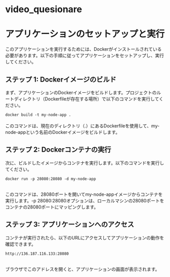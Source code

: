 # video_quesionare

# アプリケーションのセットアップと実行
このアプリケーションを実行するためには、Dockerがインストールされている必要があります。以下の手順に従ってアプリケーションをセットアップし、実行してください。

## ステップ 1: Dockerイメージのビルド
まず、アプリケーションのDockerイメージをビルドします。プロジェクトのルートディレクトリ（Dockerfileが存在する場所）で以下のコマンドを実行してください。

```docker build -t my-node-app .```  <br><br>
このコマンドは、現在のディレクトリ（.）にあるDockerfileを使用して、my-node-appという名前のDockerイメージをビルドします。

## ステップ 2: Dockerコンテナの実行
次に、ビルドしたイメージからコンテナを実行します。以下のコマンドを実行してください。


```docker run -p 28080:28080 -d my-node-app```  <br><br>

このコマンドは、28080ポートを開いてmy-node-appイメージからコンテナを実行します。-p 28080:28080オプションは、ローカルマシンの28080ポートをコンテナの28080ポートにマッピングします。

## ステップ 3: アプリケーションへのアクセス
コンテナが実行されたら、以下のURLにアクセスしてアプリケーションの動作を確認できます。

```http://136.187.116.133:28080```  <br><br>

ブラウザでこのアドレスを開くと、アプリケーションの画面が表示されます。

